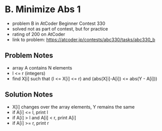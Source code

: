# B. Minimize Abs 1

* problem B in AtCoder Beginner Contest 330
* solved not as part of contest, but for practice
* rating of 200 on AtCoder
* link to problem: https://atcoder.jp/contests/abc330/tasks/abc330_b

## Problem Notes

* array A contains N elements
* l <= r (integers)
* find X[i] such that (l <= X[i] <= r) and (abs(X[i]-A[i]) <= abs(Y - A[i]))

## Solution Notes

- X[i] changes over the array elements, Y remains the same
- if A[i] <= l, print l
- if A[i] > l and A[i] < r, print A[i]
- if A[i] >= r, print r